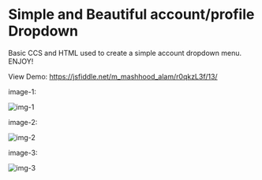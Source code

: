# Simple and Beautiful account/profile Dropdown

Basic CCS and HTML used to create a simple account dropdown menu.
ENJOY!

View Demo:  https://jsfiddle.net/m_mashhood_alam/r0qkzL3f/13/

image-1:

![img-1](https://user-images.githubusercontent.com/32097896/175830805-14a8d92c-b22d-4129-8656-4661ca938f76.PNG)

image-2: 

![img-2](https://user-images.githubusercontent.com/32097896/175830808-b1cf1c48-8f4c-44bc-a789-1755678b89be.png)


image-3:

![img-3](https://user-images.githubusercontent.com/32097896/175830865-d67024e3-c3b2-44db-a88b-a852a25e7513.png)
